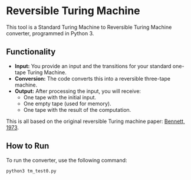 # Reversible Turing Machine

This tool is a Standard Turing Machine to Reversible Turing Machine converter, programmed in Python 3. 

## Functionality
- **Input:** You provide an input and the transitions for your standard one-tape Turing Machine.
- **Conversion:** The code converts this into a reversible three-tape machine.
- **Output:** After processing the input, you will receive:
  - One tape with the initial input.
  - One empty tape (used for memory).
  - One tape with the result of the computation.

This is all based on the original reversible Turing machine paper: [Bennett, 1973](https://doi.org/10.1137/0403020).

## How to Run
To run the converter, use the following command:
```bash
python3 tm_test0.py

